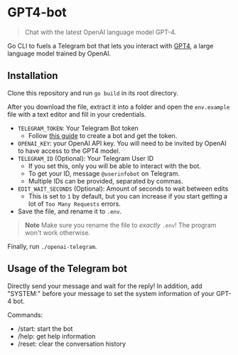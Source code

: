 # GPT4-bot

> Chat with the latest OpenAI language model GPT-4. 

Go CLI to fuels a Telegram bot that lets you interact with [GPT4](https://openai.com/product/gpt-4), a large language model trained by OpenAI.

## Installation

Clone this repository and run `go build` in its root directory. 

After you download the file, extract it into a folder and open the `env.example` file with a text editor and fill in your credentials. 
- `TELEGRAM_TOKEN`: Your Telegram Bot token
  - Follow [this guide](https://core.telegram.org/bots/tutorial#obtain-your-bot-token) to create a bot and get the token.
- `OPENAI_KEY`: your OpenAI API key. You will need to be invited by OpenAI to have access to the GPT4 model. 
- `TELEGRAM_ID` (Optional): Your Telegram User ID
  - If you set this, only you will be able to interact with the bot.
  - To get your ID, message `@userinfobot` on Telegram.
  - Multiple IDs can be provided, separated by commas.
- `EDIT_WAIT_SECONDS` (Optional): Amount of seconds to wait between edits
  - This is set to `1` by default, but you can increase if you start getting a lot of `Too Many Requests` errors.
- Save the file, and rename it to `.env`.
> **Note** Make sure you rename the file to _exactly_ `.env`! The program won't work otherwise.

Finally, run `./openai-telegram`.

## Usage of the Telegram bot

Directly send your message and wait for the reply!
In addition, add "SYSTEM:" before your message to set the system information of your GPT-4 bot. 

Commands:
- /start: start the bot
- /help: get help information
- /reset: clear the conversation history 
